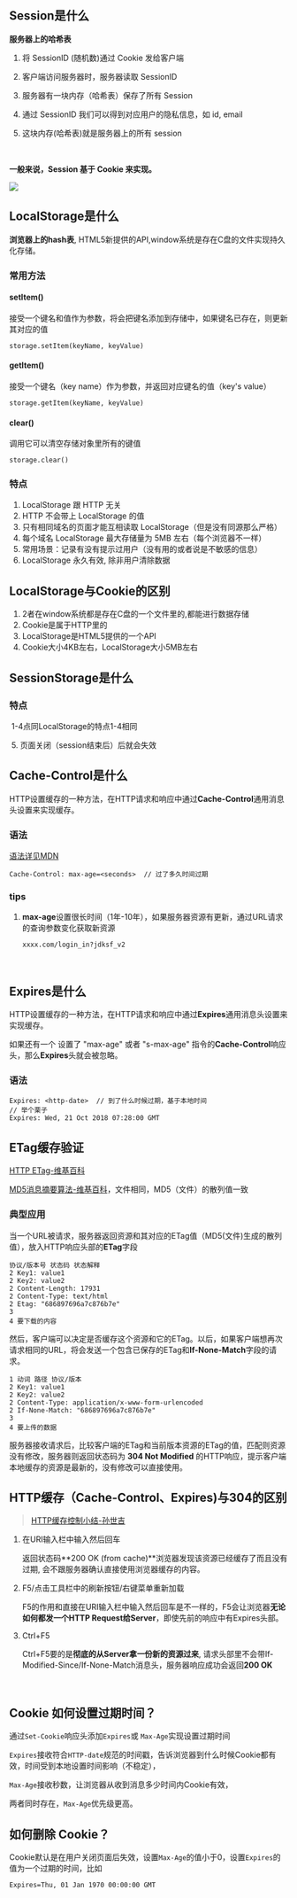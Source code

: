 ## Session是什么

**服务器上的哈希表**

1. 将 SessionID (随机数)通过 Cookie 发给客户端

2. 客户端访问服务器时，服务器读取 SessionID

3. 服务器有一块内存（哈希表）保存了所有 Session

4. 通过 SessionID 我们可以得到对应用户的隐私信息，如 id, email

5. 这块内存(哈希表)就是服务器上的所有 session

   ​

**一般来说，Session 基于 Cookie 来实现。**

![](https://i.loli.net/2018/02/05/5a77b3ba4a8f8.png)

## LocalStorage是什么

**浏览器上的hash表**, HTML5新提供的API,window系统是存在C盘的文件实现持久化存储。

### 常用方法

#### setItem()

接受一个键名和值作为参数，将会把键名添加到存储中，如果键名已存在，则更新其对应的值

```
storage.setItem(keyName, keyValue)
```

#### getItem()

接受一个键名（key name）作为参数，并返回对应键名的值（key's value）

```
storage.getItem(keyName, keyValue)
```

#### clear()

调用它可以清空存储对象里所有的键值

```
storage.clear()
```

### 特点

1. LocalStorage 跟 HTTP 无关
2. HTTP 不会带上 LocalStorage 的值
3. 只有相同域名的页面才能互相读取 LocalStorage（但是没有同源那么严格）
4. 每个域名 LocalStorage 最大存储量为 5MB 左右（每个浏览器不一样）
5. 常用场景：记录有没有提示过用户（没有用的或者说是不敏感的信息）
6. LocalStorage 永久有效, 除非用户清除数据

## LocalStorage与Cookie的区别

1. 2者在window系统都是存在C盘的一个文件里的,都能进行数据存储
2. Cookie是属于HTTP里的
3. LocalStorage是HTML5提供的一个API
4. Cookie大小4KB左右，LocalStorage大小5MB左右

## SessionStorage是什么

### 特点

​	1-4点同LocalStorage的特点1-4相同

​	5. 页面关闭（session结束后）后就会失效

## Cache-Control是什么

HTTP设置缓存的一种方法，在HTTP请求和响应中通过**Cache-Control**通用消息头设置来实现缓存。

### 语法

[语法详见MDN](https://developer.mozilla.org/zh-CN/docs/Web/HTTP/Headers/Cache-Control)

```
Cache-Control: max-age=<seconds>  // 过了多久时间过期
```

### tips

1. **max-age**设置很长时间（1年-10年），如果服务器资源有更新，通过URL请求的查询参数变化获取新资源

   ```
   xxxx.com/login_in?jdksf_v2
   ```

   ​

## Expires是什么

HTTP设置缓存的一种方法，在HTTP请求和响应中通过**Expires**通用消息头设置来实现缓存。

如果还有一个 设置了 "max-age" 或者 "s-max-age" 指令的**Cache-Control**响应头，那么**Expires**头就会被忽略。

### 语法

```
Expires: <http-date>  // 到了什么时候过期，基于本地时间
// 举个栗子
Expires: Wed, 21 Oct 2018 07:28:00 GMT
```

## ETag缓存验证

[HTTP ETag-维基百科](https://zh.wikipedia.org/wiki/HTTP_ETag)

[MD5消息摘要算法-维基百科](https://zh.wikipedia.org/wiki/MD5)，文件相同，MD5（文件）的散列值一致

### 典型应用

当一个URL被请求，服务器返回资源和其对应的ETag值（MD5(文件)生成的散列值），放入HTTP响应头部的**ETag**字段

```
协议/版本号 状态码 状态解释
2 Key1: value1
2 Key2: value2
2 Content-Length: 17931
2 Content-Type: text/html
2 Etag: "686897696a7c876b7e"
3
4 要下载的内容
```

然后，客户端可以决定是否缓存这个资源和它的ETag。以后，如果客户端想再次请求相同的URL，将会发送一个包含已保存的ETag和**If-None-Match**字段的请求。

```
1 动词 路径 协议/版本
2 Key1: value1
2 Key2: value2
2 Content-Type: application/x-www-form-urlencoded
2 If-None-Match: "686897696a7c876b7e"
3 
4 要上传的数据
```

服务器接收请求后，比较客户端的ETag和当前版本资源的ETag的值，匹配则资源没有修改，服务器则返回状态码为 **304 Not Modified** 的HTTP响应，提示客户端本地缓存的资源是最新的，没有修改可以直接使用。

## HTTP缓存（Cache-Control、Expires)与304的区别

> [HTTP缓存控制小结-孙世吉](http://imweb.io/topic/5795dcb6fb312541492eda8c)

1. 在URI输入栏中输入然后回车

   返回状态码**200 OK (from cache)**浏览器发现该资源已经缓存了而且没有过期, 会不跟服务器确认直接使用浏览器缓存的内容。

2. F5/点击工具栏中的刷新按钮/右键菜单重新加载

   F5的作用和直接在URI输入栏中输入然后回车是不一样的，F5会让浏览器**无论如何都发一个HTTP Request给Server**，即使先前的响应中有Expires头部。

3. Ctrl+F5

   Ctrl+F5要的是**彻底的从Server拿一份新的资源过来**, 请求头部里不会带If-Modified-Since/If-None-Match消息头，服务器响应成功会返回**200 OK**

   ​

## Cookie 如何设置过期时间？

通过`Set-Cookie`响应头添加`Expires`或 `Max-Age`实现设置过期时间

`Expires`接收符合`HTTP-date`规范的时间戳，告诉浏览器到什么时候Cookie都有效，时间受到本地设置时间影响（不稳定），

`Max-Age`接收秒数，让浏览器从收到消息多少时间内Cookie有效，

两者同时存在，`Max-Age`优先级更高。

## 如何删除 Cookie？

Cookie默认是在用户关闭页面后失效，设置`Max-Age`的值小于0，设置`Expires`的值为一个过期的时间，比如

`Expires=Thu, 01 Jan 1970 00:00:00 GMT`